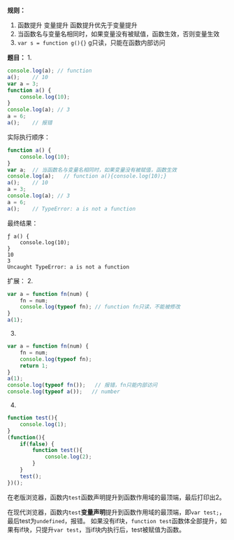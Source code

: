 **规则：**
1. 函数提升 变量提升 函数提升优先于变量提升
2. 当函数名与变量名相同时，如果变量没有被赋值，函数生效，否则变量生效
3. `var s = function g(){}` g只读，只能在函数内部访问

**题目：**
1.
```js
console.log(a); // function
a();    // 10
var a = 3;
function a() {
    console.log(10);
}
console.log(a); // 3
a = 6;
a();    // 报错
```

实际执行顺序：
```js
function a() {
    console.log(10);
}
var a;  // 当函数名与变量名相同时，如果变量没有被赋值，函数生效
console.log(a);   // function a(){console.log(10);}
a();    // 10
a = 3;
console.log(a); // 3
a = 6;
a();    // TypeError: a is not a function
```

最终结果：
```
ƒ a() {
    console.log(10);
}
10
3
Uncaught TypeError: a is not a function
```

扩展：
2.
```js
var a = function fn(num) {
    fn = num;
    console.log(typeof fn); // function fn只读，不能被修改
}
a(1);
```

3.
```js
var a = function fn(num) {
    fn = num;
    console.log(typeof fn);
    return 1;
}
a(1);
console.log(typeof fn());   // 报错，fn只能内部访问
console.log(typeof a());   // number
```

4.
```js
function test(){
    console.log(1);
}
(function(){
    if(false) {
        function test(){
            console.log(2);
        }
    }
    test();
})();
```
在老版浏览器，函数内`test`函数声明提升到函数作用域的最顶端，最后打印出2。

在现代浏览器，函数内`test`**变量声明**提升到函数作用域的最顶端，即`var test;`，最后test为`undefined`，报错。
如果没有if块，`function test`函数体全部提升，如果有if块，只提升`var test`，当if块内执行后，test被赋值为函数。
